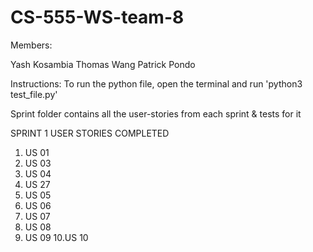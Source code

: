 # CS-555-WS-team-8

Members:

Yash Kosambia
Thomas Wang
Patrick Pondo

Instructions:
To run the python file, open the terminal and run 'python3 test_file.py'

Sprint folder contains all the user-stories from each sprint & tests for it


SPRINT 1 
USER STORIES COMPLETED 

1. US 01
2. US 03
3. US 04
4. US 27
5. US 05
6. US 06
7. US 07
8. US 08
9. US 09
10.US 10
